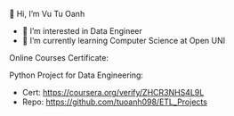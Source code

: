 👋 Hi, I’m Vu Tu Oanh
- 👀 I’m interested in Data Engineer
- 🌱 I’m currently learning Computer Science at Open UNI
<!---
--->
Online Courses Certificate:

Python Project for Data Engineering: 
- Cert: https://coursera.org/verify/ZHCR3NHS4L9L
- Repo: https://github.com/tuoanh098/ETL_Projects

